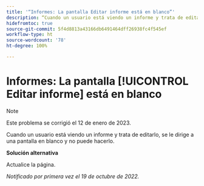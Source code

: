```yaml
---
title: '“Informes: La pantalla Editar informe está en blanco”'
description: “Cuando un usuario está viendo un informe y trata de editarlo, se le dirige a una pantalla en blanco y no puede hacerlo”.
hidefromtoc: true
source-git-commit: 5f4d8813a43166db6491464dff26938fc4f545ef
workflow-type: ht
source-wordcount: '78'
ht-degree: 100%

---
```



# Informes: La pantalla [!UICONTROL Editar informe] está en blanco

>[!NOTE]
>
>Este problema se corrigió el 12 de enero de 2023.

Cuando un usuario está viendo un informe y trata de editarlo, se le dirige a una pantalla en blanco y no puede hacerlo.

**Solución alternativa**

Actualice la página.

_Notificado por primera vez el 19 de octubre de 2022._

